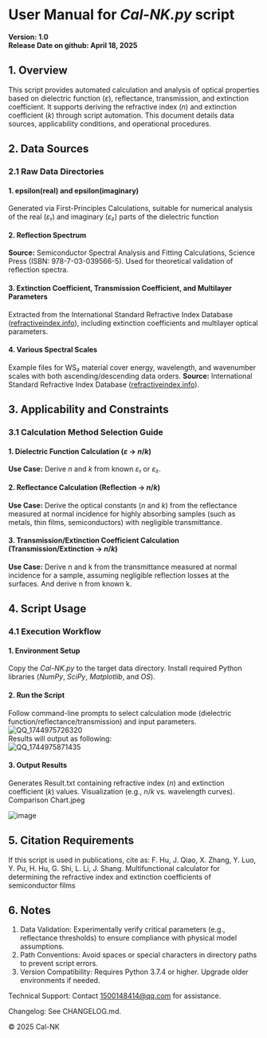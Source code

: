# User Manual for *Cal-NK.py* script
**Version: 1.0**  
**Release Date on github: April 18, 2025**

## 1. Overview
This script provides automated calculation and analysis of optical properties based on dielectric function (*ε*), reflectance, transmission, and extinction coefficient. It supports deriving the refractive index (*n*) and extinction coefficient (*k*) through script automation. This document details data sources, applicability conditions, and operational procedures.

## 2. Data Sources
### 2.1 Raw Data Directories
#### 1.	epsilon(real) and epsilon(imaginary)
Generated via First-Principles Calculations, suitable for numerical analysis of the real (*ε₁*) and imaginary (*ε₂*) parts of the dielectric function
#### 2.	Reflection Spectrum
**Source:** Semiconductor Spectral Analysis and Fitting Calculations, Science Press (ISBN: 978-7-03-039566-5). Used for theoretical validation of reflection spectra.
#### 3.	Extinction Coefficient, Transmission Coefficient, and Multilayer Parameters
Extracted from the International Standard Refractive Index Database ([refractiveindex.info](https://refractiveindex.info/)), including extinction coefficients and multilayer optical parameters.
#### 4.	Various Spectral Scales
Example files for WS₂ material cover energy, wavelength, and wavenumber scales with both ascending/descending data orders.
**Source:** International Standard Refractive Index Database ([refractiveindex.info](https://refractiveindex.info/)).

## 3. Applicability and Constraints
### 3.1 Calculation Method Selection Guide
#### 1.	Dielectric Function Calculation (*ε* → *n*/*k*)
**Use Case:** Derive *n* and *k* from known *ε₁* or *ε₂*.
#### 2.	Reflectance Calculation (Reflection → *n*/*k*)
**Use Case:** Derive the optical constants (*n* and *k*) from the reflectance measured at normal incidence for highly absorbing samples (such as metals, thin films, semiconductors) with negligible transmittance.
#### 3.	Transmission/Extinction Coefficient Calculation (Transmission/Extinction → *n*/*k*)
**Use Case:** Derive n and k from the transmittance measured at normal incidence for a sample, assuming negligible reflection losses at the surfaces.
And derive n from known k. 

## 4. Script Usage
### 4.1 Execution Workflow
#### 1.	Environment Setup
Copy the *Cal-NK.py* to the target data directory.
Install required Python libraries (*NumPy*, *SciPy*, *Matplotlib*, and *OS*).
#### 2.	Run the Script
Follow command-line prompts to select calculation mode (dielectric function/reflectance/transmission) and input parameters.  
![QQ_1744975726320](https://github.com/user-attachments/assets/09c843df-a214-47e3-9e36-bbdae68d3141)  
Results will output as following:  
![QQ_1744975871435](https://github.com/user-attachments/assets/54db3da1-2f91-4444-b7f1-7f8681ac94b3)  
#### 3.	Output Results
Generates Result.txt containing refractive index (*n*) and extinction coefficient (*k*) values.
Visualization (e.g., *n*/*k* vs. wavelength curves). Comparison Chart.jpeg

![image](https://github.com/user-attachments/assets/f99c1e66-f5ad-4491-86e1-d1c4a1c9302a)

## 5. Citation Requirements
If this script is used in publications, cite as:
F. Hu, J. Qiao, X. Zhang, Y. Luo, Y. Pu, H. Hu, G. Shi, L. Li, J. Shang. Multifunctional calculator for determining the refractive index and extinction coefficients of semiconductor films

## 6. Notes
1.	Data Validation: Experimentally verify critical parameters (e.g., reflectance thresholds) to ensure compliance with physical model assumptions.
2.	Path Conventions: Avoid spaces or special characters in directory paths to prevent script errors.
3.	Version Compatibility: Requires Python 3.7.4 or higher. Upgrade older environments if needed.

Technical Support: Contact 1500148414@qq.com for assistance.

Changelog: See CHANGELOG.md.

© 2025 Cal-NK


